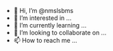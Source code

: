 - 👋 Hi, I’m @nmslsbms
- 👀 I’m interested in ...
- 🌱 I’m currently learning ...
- 💞️ I’m looking to collaborate on ...
- 📫 How to reach me ...

<!---
nmslsbms/nmslsbms is a ✨ special ✨ repository because its `README.md` (this file) appears on your GitHub profile.
You can click the Preview link to take a look at your changes.
--->
